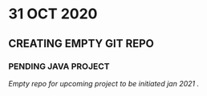# 31 OCT 2020
## CREATING EMPTY GIT REPO
### PENDING JAVA PROJECT
*Empty repo for upcoming project to be initiated jan 2021 .*
